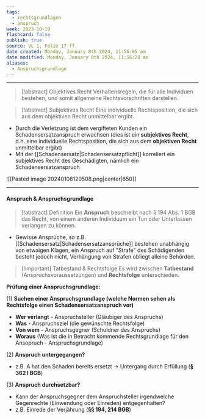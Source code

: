 ```yaml
---
tags:
  - rechtsgrundlagen
  - anspruch
week: 2023-10-19
flashcard: false
publish: true
source: VL 1, Folie 17 ff.
date created: Monday, January 8th 2024, 11:56:05 am
date modified: Monday, January 8th 2024, 11:56:20 am
aliases:
  - Anspruchsgrundlage
---
```

***

> [!abstract] Objektives Recht 
> Verhaltensregeln, die für alle Individuen bestehen, und somit allgemeine Rechtsvorschriften darstellen.

> [!abstract] Subjektives Recht 
> Eine individuelle Rechtsposition, die sich aus dem objektiven Recht unmittelbar ergibt.

- Durch die Verletzung ist dem vergifteten Kunden ein Schadensersatzanspruch erwachsen (dies ist ein **subjektives Recht**, d.h. eine individuelle Rechtsposition, die sich aus dem **objektiven Recht** unmittelbar ergibt)
- Mit der [[Schadensersatz|Schadensersatzpflicht]] korreliert ein subjektives Recht des Geschädigten, nämlich ein Schadensersatzanspruch

![[Pasted image 20240108120508.png|center|650]]

***
#### Anspruch & Anspruchsgrundlage

> [!abstract] Definition 
> Ein **Anspruch** beschreibt nach § 194 Abs. 1 BGB das Recht, von einem anderen Individuum ein Tun oder Unterlassen verlangen zu können.

- Gewisse Ansprüche, so z.B. [[Schadensersatz|Schadensersatzansprüche]] bestehen unabhängig von etwaigen Klagen, ein Anspruch auf "Strafe" des Schädigenden besteht jedoch nicht, Verhängung von Strafen obliegt alleine Behörden.

> [!important] Tatbestand & Rechtsfolge 
> Es wird zwischen **Tatbestand** (Anspruchsvoraussetzungen) und **Rechtsfolge** unterschieden.

**Prüfung einer Anspruchsgrundlage:**

(1) **Suchen einer Anspruchsgrundlage (welche Normen sehen als Rechtsfolge einen Schadensersatzanspruch vor)**

- **Wer verlangt** - Anspruchsteller (Gläubiger des Anspruchs)
- **Was** - Anspruchsziel (die gewünschte Rechtsfolge)
- **Von wem** - Anspruchsgegner (Schuldner des Anspruchs)
- **Woraus** (Was ist die in Betracht kommende Rechtsgrundlage für den Ansopruch - Anspruchsgrundlage)

(2) **Anspruch untergegangen?**

- z.B. A hat den Schaden bereits ersetzt $\longrightarrow$ Untergang durch Erfüllung (**§ 362 I BGB**)

(3) **Anspruch durchsetzbar?**

- Kann der Anspruchsgegner dem Anspruchsteller irgendwelche Gegenrechte (Einwendung oder Einreden) entgegenhalten?
- z.B. Einrede der Verjährung (**§§ 194, 214 BGB**)
